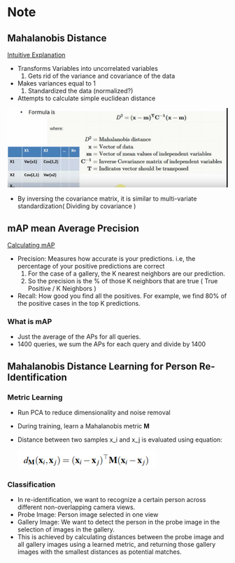 # Note

## Mahalanobis Distance
[Intuitive Explanation](https://www.youtube.com/watch?v=3IdvoI8O9hU)
* Transforms Variables into uncorrelated variables
    1. Gets rid of the variance and covariance of the data
* Makes variances equal to 1
    1. Standardized the data (normalized?)
* Attempts to calculate simple euclidean distance

![](2018-12-06-11-57-16.png)

* By inversing the covariance matrix, it is similar to multi-variate standardization( Dividing by covariance )

## mAP mean Average Precision

[Calculating mAP]( https://medium.com/@jonathan_hui/map-mean-average-precision-for-object-detection-45c121a31173 )

* Precision: Measures how accurate is your predictions. i.e, the percentage of your positive predictions are correct
    1. For the case of a gallery, the K nearest neighbors are our prediction.
    2. So the precision is the % of those K neighbors that are true ( True Positive / K Neighbors )
* Recall: How good you find all the positives. For example, we find 80% of the positive cases in the top K predictions.

### What is mAP

* Just the average of the APs for all queries.
* 1400 queries, we sum the APs for each query and divide by 1400

## Mahalanobis Distance Learning for Person Re-Identification

### Metric Learning

* Run PCA to reduce dimensionality and noise removal
* During training, learn a Mahalanobis metric __M__

* Distance between two samples x_i and x_j is evaluated using equation:

    ![](2018-12-01-15-19-01.png)

### Classification

* In re-identification, we want to recognize a certain person across different non-overlapping camera views.
* Probe Image: Person image selected in one view
* Gallery Image: We want to detect the person in the probe image in the selection of images in the gallery.
* This is achieved by calculating distances between the probe image and all gallery images using a learned metric, and returning those gallery images with the smallest distances as potential matches.
